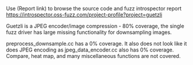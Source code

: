 Use (Report link) to browse the source code and fuzz introspector report https://introspector.oss-fuzz.com/project-profile?project=guetzli

Guetzli is a JPEG encoder/image compression - 80% coverage, the single fuzz driver has large missing functionality for downsampling images.

preprocess_downsample.cc has a 0% coverage.  It also does not look like it does JPEG encoding as jpeg_data_encoder.cc also has 0% coverage.  Compare, heat map, and many miscellaneous functions are not covered.
